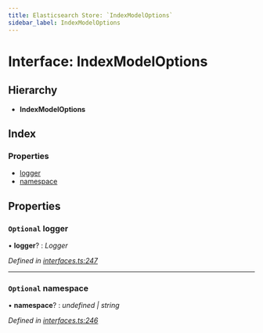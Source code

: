 ```yaml
---
title: Elasticsearch Store: `IndexModelOptions`
sidebar_label: IndexModelOptions
---
```


# Interface: IndexModelOptions

## Hierarchy

* **IndexModelOptions**

## Index

### Properties

* [logger](indexmodeloptions.md#optional-logger)
* [namespace](indexmodeloptions.md#optional-namespace)

## Properties

### `Optional` logger

• **logger**? : *Logger*

*Defined in [interfaces.ts:247](https://github.com/terascope/teraslice/blob/d8feecc03/packages/elasticsearch-store/src/interfaces.ts#L247)*

___

### `Optional` namespace

• **namespace**? : *undefined | string*

*Defined in [interfaces.ts:246](https://github.com/terascope/teraslice/blob/d8feecc03/packages/elasticsearch-store/src/interfaces.ts#L246)*
